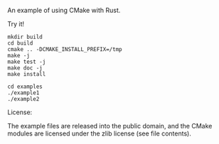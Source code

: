 An example of using CMake with Rust.

Try it!
~~~
mkdir build
cd build
cmake .. -DCMAKE_INSTALL_PREFIX=/tmp
make -j
make test -j
make doc -j
make install

cd examples
./example1
./example2
~~~

License:

The example files are released into the public domain, and the CMake modules are licensed under the zlib license (see file contents).
